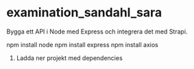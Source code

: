 # examination_sandahl_sara
Bygga ett API i Node med Express och integrera det med Strapi. 

npm install node
npm install express
npm install axios

1. Ladda ner projekt med dependencies 